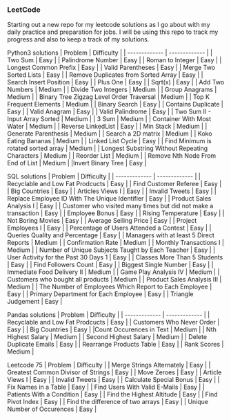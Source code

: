 ### LeetCode
Starting out a new repo for my leetcode solutions as I go about with my daily practice and preparation for jobs. I will be using this repo to track my progress and also to keep a track of my solutions.

Python3 solutions
| Problem  | Difficulty |
| ------------- | ------------- |
| Two Sum  | Easy  |
| Palindrome Number  | Easy  |
| Roman to Integer  | Easy  |
| Longest Common Prefix  | Easy  |
| Valid Parentheses  | Easy  |
| Merge Two Sorted Lists  | Easy  |
| Remove Duplicates from Sorted Array  | Easy  |
| Search Insert Position  | Easy  |
| Plus One  | Easy  |
| Sqrt(x)  | Easy  |
| Add Two Numbers  | Medium  |
| Divide Two Integers  | Medium  |
| Group Anagrams  | Medium  |
| Binary Tree Zigzag Level Order Traversal  | Medium  |
| Top K Frequent Elements  | Medium  |
| Binary Search | Easy  |
| Contains Duplicate  | Easy  |
| Valid Anagram  | Easy  |
| Valid Palindrome  | Easy  |
| Two Sum II - Input Array Sorted  | Medium  |
| 3 Sum  | Medium  |
| Container With Most Water  | Medium  |
| Reverse LinkedList  | Easy  |
| Min Stack  | Medium  |
| Generate Parenthesis  | Medium  |
| Search a 2D matrix  | Medium  |
| Koko Eating Bananas  | Medium  |
| Linked List Cycle  | Easy  |
| Find Minimum is rotated sorted array  | Medium  |
| Longest Substring Without Repeating Characters  | Medium  |
| Reorder List  | Medium  |
| Remove Nth Node From End of List  | Medium  |
|Invert Binary Tree  | Easy  |

SQL solutions
| Problem  | Difficulty |
| ------------- | ------------- |
| Recyclable and Low Fat Prodcucts  | Easy  |
| Find Customer Referee | Easy  |
| Big Countries | Easy  |
| Articles Views I | Easy  |
| Invalid Tweets | Easy  |
| Replace Employee ID With The Unique Identifier | Easy  |
| Product Sales Analysis I | Easy  |
| Customer who visited many times but did not make a transaction | Easy  |
| Employee Bonus | Easy  |
| Rising Temperature | Easy  |
| Not Boring Movies | Easy  |
| Average Selling Price | Easy  |
| Project Employees I | Easy  |
| Percentage of Users Attended a Contest | Easy  |
| Queries Quality and Percentage | Easy  |
| Managers with at least 5 Direct Reports | Medium  |
| Confirmation Rate | Medium  |
| Monthly Transactions I | Medium  |
| Number of Unique Subjects Taught by Each Teacher | Easy  |
| User Activity for the Past 30 Days 1 | Easy  |
| Classes More Than 5 Students | Easy  |
| Find Followers Count | Easy  |
| Biggest Single Number | Easy  |
| Immediate Food Delivery II | Medium  |
| Game Play Analysis IV | Medium  |
| Customers who bought all products | Medium  |
| Product Sales Analysis III | Medium  |
| The Number of Employees Which Report to Each Employee | Easy  |
| Primary Department for Each Employee | Easy  |
| Triangle Judgement | Easy  |

Pandas solutions
| Problem  | Difficulty |
| ------------- | ------------- |
| Recyclable and Low Fat Prodcucts  | Easy  |
| Customers Who Never Order | Easy  |
| Big Countries | Easy  |
|Count Occurences in Text | Medium  |
| Nth Highest Salary | Medium  |
| Second Highest Salary | Medium  |
| Delete Duplicate Emails | Easy  |
| Rearrange Products Table | Easy  |
| Rank Scores | Medium  |

Leetcode 75
| Problem  | Difficulty |
| Merge Strings Alternately | Easy |
| Greatest Common Divisor of Strings | Easy |
| Move Zeroes | Easy |
| Article Views I | Easy |
| Invalid Tweets | Easy |
| Calculate Special Bonus | Easy |
| Fix Names in a Table | Easy |
| Find Users With Valid E-Mails | Easy |
| Patients With a Condition | Easy |
| Find the Highest Altitude | Easy |
| Find Pivot Index | Easy |
| Find the difference of two arrays | Easy |
| Unique Number of Occurences | Easy |
